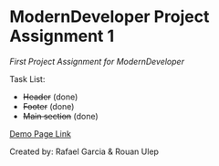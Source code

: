 # ModernDeveloper Project Assignment 1
*First Project Assignment for ModernDeveloper*

Task List:
* <del>Header</del> (done)
* <del>Footer</del> (done)
* <del>Main section</del> (done)


[Demo Page Link](https://rafuka.github.io/MD-Introduction-To-CSS-Team-Project-Assignment-1/)

 Created by: Rafael Garcia & Rouan Ulep

